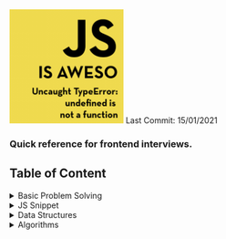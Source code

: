 <!-- ![logo](logo.jpg) -->
<img src="logo.jpg" width="200" height="200">
Last Commit: 15/01/2021

### Quick reference for frontend interviews.

## Table of Content

<details>
  <summary>Basic Problem Solving</summary>

- [Sum any number of digits - sum(1)(2)(3)......(n)()](ps/sum-of-any-numbers.md)
- [Flatten an object - recursion](ps/sum-of-any-numbers.md)
- [Common elements of 2 arrays](ps/sum-of-any-numbers.md)
- [Flatten an object - recursion](ps/sum-of-any-numbers.md)
</details>

<details>
  <summary>JS Snippet</summary>

- Polyfills

  - [Function.call](js-snippet/call.js)
  - [Function.apply](js-snippet/apply.js)
  - [Function.bind](js-snippet/bind.js)
  - [Array](js-snippet/bind.md)
  - [Array.push](js-snippet/bind.md)
  - [Array.pop](js-snippet/bind.md)
  - [Array.forEach](js-snippet/bind.md)
  - [Array.map](js-snippet/bind.md)
  - [Array.filter](js-snippet/bind.md)
  - [Array.flat](js-snippet/bind.md)
  - [Array.find](js-snippet/bind.md)
  - [Object.create](js-snippet/bind.md)
  - [setInterval](js-snippet/bind.md)
  - [document.getElementById](js-snippet/bind.md)
  - [document.getElementByClassName](js-snippet/bind.md)

- Helpers

  - [debounce & throttle](js-snippet/debounce-throttle.md)
  - [sleep](js-snippet/debounce-throttle.md)
  - [objectToArray & arrayToObject](js-snippet/debounce-throttle.md)
  - [diff of 2 objects](js-snippet/debounce-throttle.md)
  - [memoize a function](js-snippet/debounce-throttle.md)
  </details>

<details>
  <summary>Data Structures</summary>

- [Stack](data-structures/Stack.md)
  - [Implement LRCache](ps/sum-of-any-numbers.md)
- [Queue](data-structures/Stack.md)
- [Single Linked List](data-structures/Stack.md)
- [Double Linked List](data-structures/Stack.md)
</details>
<details>
  <summary>Algorithms</summary>

- [Insertion Sort](algorithms/InsertionSort.md)
- [Selection Sort](algorithms/SelectionSort.md)
- [Bubble Sort](algorithms/BubbleSort.md)
- [Quick Sort](algorithms/QuickSort.md)
- [Merge Sort](algorithms/MergeSort.md)
  - Nested bullet
  - Sub-nested bullet etc
  - Bullet list item 2
  </details>

